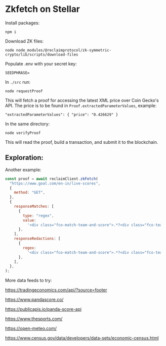 # Zkfetch on Stellar

Install packages:

```
npm i
```

Download ZK files:

```
node node_modules/@reclaimprotocol/zk-symmetric-crypto/lib/scripts/download-files 
```

Populate .env with your secret key:

```
SEEDPHRASE=
```

In `./src` run:

```
node requestProof
```

This will fetch a proof for accessing the latest XML price over Coin Gecko's API. The price is to be found in `Proof.extractedParameterValues`, example:
```
"extractedParameterValues": { "price": "0.426629" }
```

In the same directory:
```
node verifyProof
```

This will read the proof, build a transaction, and submit it to the blockchain. 

## Exploration:

Another example:

```js
const proof = await reclaimClient.zkFetch(
  "https://www.goal.com/en-in/live-scores",
  {
    method: "GET",
  },
  {
    responseMatches: [
      {
        type: "regex",
        value:
          '<div class="fco-match-team-and-score">.*?<div class="fco-team-name fco-long-name">(?<team1>.*?)</div>.*?<div class="fco-team-name fco-long-name">(?<team2>.*?)</div>.*?<div class="fco-match-score" data-side="team-a">(?<score1>\\d+)</div>\\s*<div class="fco-match-score" data-side="team-b">(?<score2>\\d+)</div>',
      },
    ],
    responseRedactions: [
      {
        regex:
          '<div class="fco-match-team-and-score">.*?<div class="fco-team-name fco-long-name">(?<team1>.*?)</div>.*?<div class="fco-team-name fco-long-name">(?<team2>.*?)</div>.*?<div class="fco-match-score" data-side="team-a">(?<score1>\\d+)</div>\\s*<div class="fco-match-score" data-side="team-b">(?<score2>\\d+)</div>',
      },
    ],
  },
);
```

More data feeds to try:

https://tradingeconomics.com/api/?source=footer

https://www.pandascore.co/

https://publicapis.io/panda-score-api

https://www.thesports.com/

https://open-meteo.com/

https://www.census.gov/data/developers/data-sets/economic-census.html 